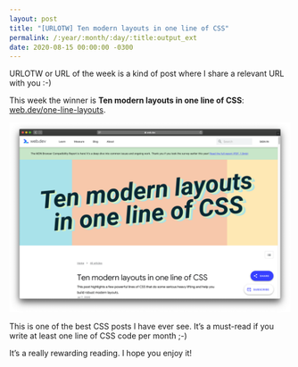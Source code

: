 ```yaml
---
layout: post
title: "[URLOTW] Ten modern layouts in one line of CSS"
permalink: /:year/:month/:day/:title:output_ext
date: 2020-08-15 00:00:00 -0300
---
```


<span class="bg-highlight">URLOTW</span> or URL of the week is a kind of post where I share a relevant URL with you :-)

This week the winner is **Ten modern layouts in one line of CSS**:
[web.dev/one-line-layouts](https://web.dev/one-line-layouts).

[![Ten modern layouts in one line of CSS website](/assets/ten-modern-layouts-in-one-line-of-css.png "Ten modern layouts in one line of CSS website")](/assets/ten-modern-layouts-in-one-line-of-css.png)

This is one of the best CSS posts I have ever see. It’s a must-read if you write at least one line of CSS code per month ;-)

It’s a really rewarding reading. I hope you enjoy it!
